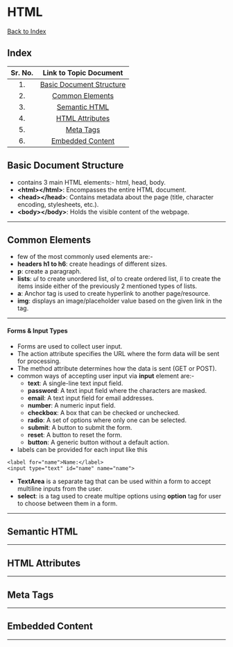 # HTML

[Back to Index](../index.md)

## Index

| Sr. No. | Link to Topic Document |
|:---:|:---:|
| 1. | [Basic Document Structure](#1) |
| 2. | [Common Elements](#2) |
| 3. | [Semantic HTML](#3) |
| 4. | [HTML Attributes](#4) |
| 5. | [Meta Tags](#5) |
| 6. | [Embedded Content](#6) |


<a id="1"></a>

## Basic Document Structure

- contains 3 main HTML elements:- html, head, body.
- **\<html\>\</html\>**: Encompasses the entire HTML document.
- **\<head\>\</head\>**: Contains metadata about the page (title, character encoding, stylesheets, etc.).
- **\<body\>\</body\>**: Holds the visible content of the webpage.

---

<a id="2"></a>

## Common Elements

- few of the most commonly used elements are:-
- **headers h1 to h6**: create headings of different sizes.
- **p**: create a paragraph.
- **lists**: *ul* to create unordered list, *ol* to create ordered list, *li* to create the items inside either of the previously 2 mentioned types of lists.
- **a**: Anchor tag is used to create hyperlink to another page/resource.
- **img**: displays an image/placeholder value based on the given link in the tag.

---

#### Forms & Input Types

- Forms are used to collect user input.
- The action attribute specifies the URL where the form data will be sent for processing.
- The method attribute determines how the data is sent (GET or POST).
- common ways of accepting user input via **input** element are:-
    - **text**: A single-line text input field.
    - **password**: A text input field where the characters are masked.
    - **email**: A text input field for email addresses.
    - **number**: A numeric input field.
    - **checkbox**: A box that can be checked or unchecked.
    - **radio**: A set of options where only one can be selected.
    - **submit**: A button to submit the form.
    - **reset**: A button to reset the form.
    - **button**: A generic button without a default action.
- labels can be provided for each input like this
```
<label for="name">Name:</label>
<input type="text" id="name" name="name">
```
- **TextArea** is a separate tag that can be used within a form to accept multiline inputs from the user.
- **select**: is a tag used to create multipe options using **option** tag for user to choose between them in a form.
---

<a id="3"></a>

## Semantic HTML


---

<a id="4"></a>

## HTML Attributes


---

<a id="5"></a>

## Meta Tags


---

<a id="6"></a>

## Embedded Content


---
